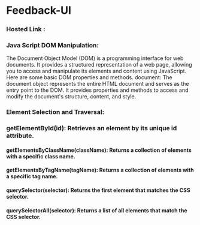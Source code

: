 # Feedback-UI
### Hosted Link :
### Java Script DOM Manipulation:
The Document Object Model (DOM) is a programming interface for web documents. It provides a structured representation of a web page, allowing you to access and manipulate its elements and content using JavaScript. Here are some basic DOM properties and methods.
document: The document object represents the entire HTML document and serves as the entry point to the DOM. It provides properties and methods to access and modify the document's structure, content, and style.

### Element Selection and Traversal:

  ### getElementById(id): Retrieves an element by its unique id attribute.
  #### getElementsByClassName(className): Returns a collection of elements with a specific class name.
  ####  getElementsByTagName(tagName): Returns a collection of elements with a specific tag name.
  ####  querySelector(selector): Returns the first element that matches the CSS selector.
  ####  querySelectorAll(selector): Returns a list of all elements that match the CSS selector.
